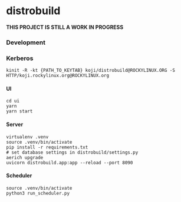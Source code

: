 # distrobuild

**THIS PROJECT IS STILL A WORK IN PROGRESS**

### Development

### Kerberos
```
kinit -R -kt {PATH_TO_KEYTAB} koji/distrobuild@ROCKYLINUX.ORG -S HTTP/koji.rockylinux.org@ROCKYLINUX.org
```

#### UI
```
cd ui
yarn
yarn start
```

#### Server
```
virtualenv .venv
source .venv/bin/activate
pip install -r requirements.txt
# set database settings in distrobuild/settings.py
aerich upgrade
uvicorn distrobuild.app:app --reload --port 8090
```

#### Scheduler
```
source .venv/bin/activate
python3 run_scheduler.py
```
